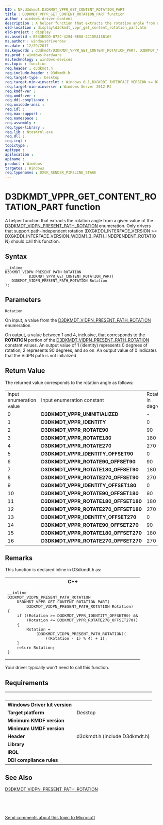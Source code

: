 ```yaml
---
UID : NF:d3dkmdt.D3DKMDT_VPPR_GET_CONTENT_ROTATION_PART
title : D3DKMDT_VPPR_GET_CONTENT_ROTATION_PART function
author : windows-driver-content
description : A helper function that extracts the rotation angle from a given value of the D3DKMDT_VIDPN_PRESENT_PATH_ROTATION enumeration.
old-location : display\d3dkmdt_vppr_get_content_rotation_part.htm
old-project : display
ms.assetid : B533B0DD-B72C-4294-8E88-4C15EA1BB16E
ms.author : windowsdriverdev
ms.date : 12/29/2017
ms.keywords : d3dkmdt/D3DKMDT_VPPR_GET_CONTENT_ROTATION_PART, D3DKMDT_VPPR_GET_CONTENT_ROTATION_PART function [Display Devices], D3DKMDT_VPPR_GET_CONTENT_ROTATION_PART, display.d3dkmdt_vppr_get_content_rotation_part
ms.prod : windows-hardware
ms.technology : windows-devices
ms.topic : function
req.header : d3dkmdt.h
req.include-header : D3dkmdt.h
req.target-type : Desktop
req.target-min-winverclnt : Windows 8.1,DXGKDDI_INTERFACE_VERSION >= DXGKDDI_INTERFACE_VERSION_WDDM1_3_PATH_INDEPENDENT_ROTATION
req.target-min-winversvr : Windows Server 2012 R2
req.kmdf-ver : 
req.umdf-ver : 
req.ddi-compliance : 
req.unicode-ansi : 
req.idl : 
req.max-support : 
req.namespace : 
req.assembly : 
req.type-library : 
req.lib : NtosKrnl.exe
req.dll : 
req.irql : 
topictype : 
apitype : 
apilocation : 
apiname : 
product : Windows
targetos : Windows
req.typenames : DXGK_RENDER_PIPELINE_STAGE
---
```



# D3DKMDT_VPPR_GET_CONTENT_ROTATION_PART function
A helper function that extracts the rotation angle from a given value of the <a href="..\d3dkmdt\ne-d3dkmdt-_d3dkmdt_vidpn_present_path_rotation.md">D3DKMDT_VIDPN_PRESENT_PATH_ROTATION</a> enumeration. Only drivers that support path-independent rotation (DXGKDDI_INTERFACE_VERSION &gt;= DXGKDDI_INTERFACE_VERSION_WDDM1_3_PATH_INDEPENDENT_ROTATION) should call this function.

## Syntax

````
__inline
D3DKMDT_VIDPN_PRESENT_PATH_ROTATION
           D3DKMDT_VPPR_GET_CONTENT_ROTATION_PART(
   D3DKMDT_VIDPN_PRESENT_PATH_ROTATION Rotation
);
````

## Parameters

`Rotation`

On input, a value from  the <a href="..\d3dkmdt\ne-d3dkmdt-_d3dkmdt_vidpn_present_path_rotation.md">D3DKMDT_VIDPN_PRESENT_PATH_ROTATION</a> enumeration.

On output, a value between 1 and 4, inclusive, that corresponds to the <b>ROTATION</b> portion of the <a href="..\d3dkmdt\ne-d3dkmdt-_d3dkmdt_vidpn_present_path_rotation.md">D3DKMDT_VIDPN_PRESENT_PATH_ROTATION</a> constant values. An output value of 1 (identity) represents 0 degrees of rotation, 2 represents 90 degrees, and so on. An output value of 0 indicates that the VidPN path is not initialized.


## Return Value

The returned value corresponds to the rotation angle as follows:<table>
<tr>
<td>Input enumeration value</td>
<td>Input enumeration constant</td>
<td>Rotation in degrees</td>
<td> Output <i>Rotation</i> value</td>
</tr>
<tr>
<td>0</td>
<td><b>D3DKMDT_VPPR_UNINITIALIZED</b></td>
<td>-</td>
<td>0</td>
</tr>
<tr>
<td>1</td>
<td><b>D3DKMDT_VPPR_IDENTITY</b></td>
<td>0</td>
<td>1</td>
</tr>
<tr>
<td>2</td>
<td><b>D3DKMDT_VPPR_ROTATE90</b></td>
<td>90</td>
<td>2</td>
</tr>
<tr>
<td>3</td>
<td><b>D3DKMDT_VPPR_ROTATE180</b></td>
<td>180</td>
<td>3</td>
</tr>
<tr>
<td>4</td>
<td><b>D3DKMDT_VPPR_ROTATE270</b></td>
<td>270</td>
<td>4</td>
</tr>
<tr>
<td>5</td>
<td><b>D3DKMDT_VPPR_IDENTITY_OFFSET90</b></td>
<td>0</td>
<td>1</td>
</tr>
<tr>
<td>6</td>
<td><b>D3DKMDT_VPPR_ROTATE90_OFFSET90</b></td>
<td>90</td>
<td>2</td>
</tr>
<tr>
<td>7</td>
<td><b>D3DKMDT_VPPR_ROTATE180_OFFSET90</b></td>
<td>180</td>
<td>3</td>
</tr>
<tr>
<td>8</td>
<td><b>D3DKMDT_VPPR_ROTATE270_OFFSET90</b></td>
<td>270</td>
<td>4</td>
</tr>
<tr>
<td>9</td>
<td><b>D3DKMDT_VPPR_IDENTITY_OFFSET180</b></td>
<td>0</td>
<td>1</td>
</tr>
<tr>
<td>10</td>
<td><b>D3DKMDT_VPPR_ROTATE90_OFFSET180</b></td>
<td>90</td>
<td>2</td>
</tr>
<tr>
<td>11</td>
<td><b>D3DKMDT_VPPR_ROTATE180_OFFSET180</b></td>
<td>180</td>
<td>3</td>
</tr>
<tr>
<td>12</td>
<td><b>D3DKMDT_VPPR_ROTATE270_OFFSET180</b></td>
<td>270</td>
<td>4</td>
</tr>
<tr>
<td>13</td>
<td><b>D3DKMDT_VPPR_IDENTITY_OFFSET270</b></td>
<td>0</td>
<td>1</td>
</tr>
<tr>
<td>14</td>
<td><b>D3DKMDT_VPPR_ROTATE90_OFFSET270</b></td>
<td>90</td>
<td>2</td>
</tr>
<tr>
<td>15</td>
<td><b>D3DKMDT_VPPR_ROTATE180_OFFSET270</b></td>
<td>180</td>
<td>3</td>
</tr>
<tr>
<td>16</td>
<td><b>D3DKMDT_VPPR_ROTATE270_OFFSET270</b></td>
<td>270</td>
<td>4</td>
</tr>
</table>

## Remarks

This function is declared inline in D3dkmdt.h as:
<div class="code"><span codelanguage="ManagedCPlusPlus"><table>
<tr>
<th>C++</th>
</tr>
<tr>
<td>
<pre>__inline
D3DKMDT_VIDPN_PRESENT_PATH_ROTATION 
    D3DKMDT_VPPR_GET_CONTENT_ROTATION_PART(
        D3DKMDT_VIDPN_PRESENT_PATH_ROTATION Rotation)
{
    if ((Rotation &gt;= D3DKMDT_VPPR_IDENTITY_OFFSET90) &amp;&amp;
        (Rotation &lt;= D3DKMDT_VPPR_ROTATE270_OFFSET270))
    {
        Rotation = 
            (D3DKMDT_VIDPN_PRESENT_PATH_ROTATION)(
                ((Rotation - 1) % 4) + 1);
    }
    return Rotation;
}</pre>
</td>
</tr>
</table></span></div>Your driver typically won't need to call this function.

## Requirements
| &nbsp; | &nbsp; |
| ---- |:---- |
| **Windows Driver kit version** |  |
| **Target platform** | Desktop |
| **Minimum KMDF version** |  |
| **Minimum UMDF version** |  |
| **Header** | d3dkmdt.h (include D3dkmdt.h) |
| **Library** |  |
| **IRQL** |  |
| **DDI compliance rules** |  |

## See Also

<a href="..\d3dkmdt\ne-d3dkmdt-_d3dkmdt_vidpn_present_path_rotation.md">D3DKMDT_VIDPN_PRESENT_PATH_ROTATION</a>

 

 

<a href="mailto:wsddocfb@microsoft.com?subject=Documentation%20feedback [display\display]:%20D3DKMDT_VPPR_GET_CONTENT_ROTATION_PART function%20 RELEASE:%20(12/29/2017)&amp;body=%0A%0APRIVACY STATEMENT%0A%0AWe use your feedback to improve the documentation. We don't use your email address for any other purpose, and we'll remove your email address from our system after the issue that you're reporting is fixed. While we're working to fix this issue, we might send you an email message to ask for more info. Later, we might also send you an email message to let you know that we've addressed your feedback.%0A%0AFor more info about Microsoft's privacy policy, see http://privacy.microsoft.com/en-us/default.aspx." title="Send comments about this topic to Microsoft">Send comments about this topic to Microsoft</a>